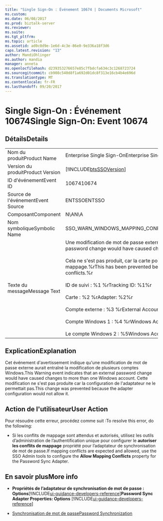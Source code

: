 ```yaml
---
title: "Single Sign-On : Événement 10674 | Documents Microsoft"
ms.custom: 
ms.date: 06/08/2017
ms.prod: biztalk-server
ms.reviewer: 
ms.suite: 
ms.tgt_pltfrm: 
ms.topic: article
ms.assetid: ad0c0d9e-1e6d-4c3e-86e0-9e336a18f3d6
caps.latest.revision: "13"
author: MandiOhlinger
ms.author: mandia
manager: anneta
ms.openlocfilehash: d239353276657e85c7fbdcfa634c3c1268723724
ms.sourcegitcommit: cb908c540d8f1a692d01dc8f313e16cb4b4e696d
ms.translationtype: MT
ms.contentlocale: fr-FR
ms.lasthandoff: 09/20/2017
---
```

# <a name="single-sign-on-event-10674"></a><span data-ttu-id="af9c8-102">Single Sign-On : Événement 10674</span><span class="sxs-lookup"><span data-stu-id="af9c8-102">Single Sign-On: Event 10674</span></span>
## <a name="details"></a><span data-ttu-id="af9c8-103">Détails</span><span class="sxs-lookup"><span data-stu-id="af9c8-103">Details</span></span>  
  
|||  
|-|-|  
|<span data-ttu-id="af9c8-104">Nom du produit</span><span class="sxs-lookup"><span data-stu-id="af9c8-104">Product Name</span></span>|<span data-ttu-id="af9c8-105">Enterprise Single Sign-On</span><span class="sxs-lookup"><span data-stu-id="af9c8-105">Enterprise Single Sign-On</span></span>|  
|<span data-ttu-id="af9c8-106">Version du produit</span><span class="sxs-lookup"><span data-stu-id="af9c8-106">Product Version</span></span>|[!INCLUDE[btsSSOVersion](../includes/btsssoversion-md.md)]|  
|<span data-ttu-id="af9c8-107">ID d'événement</span><span class="sxs-lookup"><span data-stu-id="af9c8-107">Event ID</span></span>|<span data-ttu-id="af9c8-108">10674</span><span class="sxs-lookup"><span data-stu-id="af9c8-108">10674</span></span>|  
|<span data-ttu-id="af9c8-109">Source de l'événement</span><span class="sxs-lookup"><span data-stu-id="af9c8-109">Event Source</span></span>|<span data-ttu-id="af9c8-110">ENTSSO</span><span class="sxs-lookup"><span data-stu-id="af9c8-110">ENTSSO</span></span>|  
|<span data-ttu-id="af9c8-111">Composant</span><span class="sxs-lookup"><span data-stu-id="af9c8-111">Component</span></span>|<span data-ttu-id="af9c8-112">N\A</span><span class="sxs-lookup"><span data-stu-id="af9c8-112">N\A</span></span>|  
|<span data-ttu-id="af9c8-113">Nom symbolique</span><span class="sxs-lookup"><span data-stu-id="af9c8-113">Symbolic Name</span></span>|<span data-ttu-id="af9c8-114">SSO_WARN_WINDOWS_MAPPING_CONFLICT_NOT_ALLOWED</span><span class="sxs-lookup"><span data-stu-id="af9c8-114">SSO_WARN_WINDOWS_MAPPING_CONFLICT_NOT_ALLOWED</span></span>|  
|<span data-ttu-id="af9c8-115">Texte du message</span><span class="sxs-lookup"><span data-stu-id="af9c8-115">Message Text</span></span>|<span data-ttu-id="af9c8-116">Une modification de mot de passe externe aurait entraîné la modification de plusieurs comptes Windows.%r</span><span class="sxs-lookup"><span data-stu-id="af9c8-116">An external password change would have caused changes to more than one Windows account.%r</span></span><br /><br /> <span data-ttu-id="af9c8-117">Cela ne s'est pas produit, car la carte pour ce système externe est configurée de sorte à ne pas autoriser les conflits de mappage.%r</span><span class="sxs-lookup"><span data-stu-id="af9c8-117">This has been prevented because the adapter for this external system is configured to not allow mapping conflicts.%r</span></span><br /><br /> <span data-ttu-id="af9c8-118">ID de suivi : %1 %r</span><span class="sxs-lookup"><span data-stu-id="af9c8-118">Tracking ID: %1%r</span></span><br /><br /> <span data-ttu-id="af9c8-119">Carte : %2 %r</span><span class="sxs-lookup"><span data-stu-id="af9c8-119">Adapter: %2%r</span></span><br /><br /> <span data-ttu-id="af9c8-120">Compte externe : %3 %r</span><span class="sxs-lookup"><span data-stu-id="af9c8-120">External Account: %3%r</span></span><br /><br /> <span data-ttu-id="af9c8-121">Compte Windows 1 : %4 %r</span><span class="sxs-lookup"><span data-stu-id="af9c8-121">Windows Account 1: %4%r</span></span><br /><br /> <span data-ttu-id="af9c8-122">Le compte Windows 2 : %5</span><span class="sxs-lookup"><span data-stu-id="af9c8-122">Windows Account 2: %5</span></span>|  
  
## <a name="explanation"></a><span data-ttu-id="af9c8-123">Explication</span><span class="sxs-lookup"><span data-stu-id="af9c8-123">Explanation</span></span>  
 <span data-ttu-id="af9c8-124">Cet événement d'avertissement indique qu'une modification de mot de passe externe aurait entraîné la modification de plusieurs comptes Windows.</span><span class="sxs-lookup"><span data-stu-id="af9c8-124">This Warning event indicates that an external password change would have caused changes to more than one Windows account.</span></span> <span data-ttu-id="af9c8-125">Cette modification ne s'est pas produite car la configuration de l'adaptateur ne le permettait pas.</span><span class="sxs-lookup"><span data-stu-id="af9c8-125">This change was prevented because the adapter configuration would not allow it.</span></span>  
  
## <a name="user-action"></a><span data-ttu-id="af9c8-126">Action de l'utilisateur</span><span class="sxs-lookup"><span data-stu-id="af9c8-126">User Action</span></span>  
 <span data-ttu-id="af9c8-127">Pour résoudre cette erreur, procédez comme suit :</span><span class="sxs-lookup"><span data-stu-id="af9c8-127">To resolve this error, do the following:</span></span>  
  
-   <span data-ttu-id="af9c8-128">Si les conflits de mappage sont attendus et autorisés, utilisez les outils d’administration de l’authentification unique pour configurer le **autoriser les conflits de mappage** propriété pour l’adaptateur de synchronisation de mot de passe.</span><span class="sxs-lookup"><span data-stu-id="af9c8-128">If mapping conflicts are expected and allowed, use the SSO Admin tools to configure the **Allow Mapping Conflicts** property for the Password Sync Adapter.</span></span>  
  
## <a name="more-info"></a><span data-ttu-id="af9c8-129">En savoir plus</span><span class="sxs-lookup"><span data-stu-id="af9c8-129">More info</span></span>
  
-   <span data-ttu-id="af9c8-130">**Propriétés de l’adaptateur de synchronisation de mot de passe : Options**[!INCLUDE[ui-guidance-developers-reference](../includes/ui-guidance-developers-reference.md)]</span><span class="sxs-lookup"><span data-stu-id="af9c8-130">**Password Sync Adapter Properties: Options** [!INCLUDE[ui-guidance-developers-reference](../includes/ui-guidance-developers-reference.md)]</span></span>
  
-   [<span data-ttu-id="af9c8-131">Synchronisation de mot de passe</span><span class="sxs-lookup"><span data-stu-id="af9c8-131">Password Synchronization</span></span>](../core/password-synchronization2.md)